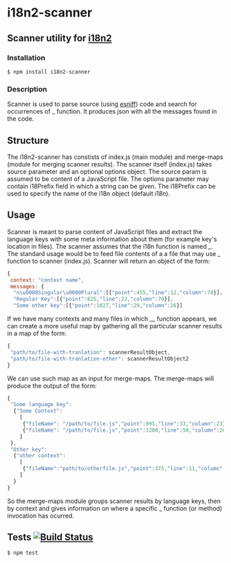 # i18n2-scanner
## Scanner utility for [i18n2](https://github.com/medikoo/i18n2)

### Installation

	$ npm install i18n2-scanner

### Description

Scanner is used to parse source (using [esniff](https://github.com/medikoo/esniff)) code and search for occurrences of _ function.
It produces json with all the messages found in the code.


## Structure

The i18n2-scanner has constists of index.js (main module) and merge-maps (module for merging scanner results). The scanner itself (index.js) takes source parameter and an optional options object.
The source param is assumed to be content of a JavaScript file.
The options parameter may contain i18Prefix field in which a string can be given. The i18Prefix can be used to specify the name of the i18n object (default _i18n_).

## Usage

Scanner is meant to parse content of JavaScript files and extract the language keys with some meta information about them (for example key's location in files). The scanner assumes that the i18n function is named _\__. The standard usage would be to feed file contents of a a file that may use _\__ function to scanner (index.js). Scanner will return an object of the form:
```javascript
{
 context: "context name",
 messages: {
  "n\u0000Singular\u0000Plural":[{"point":455,"line":12,"column":70}],
  "Regular Key":[{"point":825,"line":22,"column":70}],
  "Some other key":[{"point":1027,"line":29,"column":26}]
```
If we have many contexts and many files in which _\_ function appears, we can create a more useful map by gathering all the particular scanner results in a map of the form:

```javascript
{
 "path/to/file-with-tranlation": scannerResultObject,
 "path/to/file-with-tranlation-other": scannerResultObject2
}
```

We can use such map as an input for merge-maps. The merge-maps will produce the output of the form:

```javascript
{
 "Some language key":
  {"Some Context":
    [
     {"fileName": "/path/to/file.js","point":991,"line":33,"column":23},
     {"fileName": "/path/to/file.js","point":1200,"line":50,"column":20}
    ]
 },
 "Other key":
  {"other context":
    [
     {"fileName":"path/to/otherfile.js","point":375,"line":11,"column":28}
    ]
  }
}
```
So the merge-maps module groups scanner results by language keys, then by context and gives information on where a specific _ function (or method) invocation has ocurred.


## Tests [![Build Status](https://travis-ci.org/kamsi/i18n2-scanner.svg)](https://travis-ci.org/kamsi/i18n2-scanner)

	$ npm test
